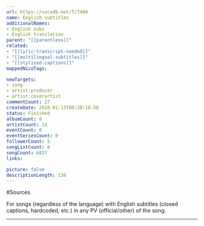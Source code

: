 ```yaml
---
url: https://vocadb.net/T/7406
name: English subtitles
additionalNames: 
- English subs
- English translation
parent: "[[parentless]]"
related:
- "[[lyric-transcript-needed]]"
- "[[multilingual-subtitles]]"
- "[[stylized-captions]]"
mappedNicoTags:

newTargets:
- song
- artist:producer
- artist:coverartist
commentCount: 27
createDate: 2020-01-13T00:20:18.58
status: Finished
albumCount: 0
artistCount: 14
eventCount: 0
eventSeriesCount: 0
followerCount: 5
songListCount: 0
songCount: 6827
links: 

picture: false
descriptionLength: 136
---
```


#Sources

For songs (regardless of the language) with English subtitles (closed captions, hardcoded, etc.) in any PV (official/other) of the song.

---


